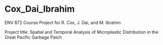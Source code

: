 # Cox_Dai_Ibrahim
ENV 872 Course Project for R. Cox, J. Dai, and M. Ibrahim

Project title:
Spatial and Temporal Analysis of Microplastic Distribution in the Great Pacific Garbage Patch